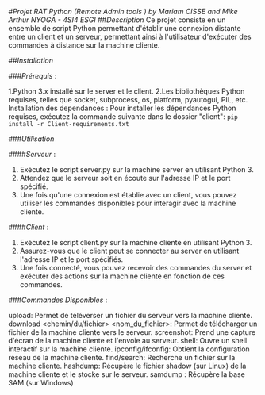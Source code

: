 #*Projet RAT Python (Remote Admin tools ) by Mariam CISSE and Mike Arthur NYOGA - 4SI4 ESGI*
##*Description*
Ce projet consiste en un ensemble de script Python permettant d'établir une connexion distante entre un client et un serveur, permettant ainsi à l'utilisateur d'exécuter des commandes à distance sur la machine cliente.

##*Installation*

###*Prérequis* :
	
1.Python 3.x installé sur le server et le client.
2.Les bibliothèques Python requises, telles que socket, subprocess, os, platform, pyautogui, PIL, etc.
Installation des dependances :
Pour installer les dépendances Python requises, exécutez la commande suivante dans le dossier "client":
		```pip install -r Client-requirements.txt```
		
###*Utilisation*

####*Serveur* :
1. Exécutez le script server.py sur la machine server en utilisant Python 3.
2. Attendez que le serveur soit en écoute sur l'adresse IP et le port spécifié.
3. Une fois qu'une connexion est établie avec un client, vous pouvez utiliser les commandes disponibles pour interagir avec la machine cliente.

####*Client* :
1. Exécutez le script client.py sur la machine cliente en utilisant Python 3.
2. Assurez-vous que le client peut se connecter au server en utilisant l'adresse IP et le port spécifiés.
3. Une fois connecté, vous pouvez recevoir des commandes du server et exécuter des actions sur la machine cliente en fonction de ces commandes.

	
###*Commandes Disponibles* : 

upload: Permet de téléverser un fichier du serveur vers la machine cliente.
download <chemin/du/fichier> <nom_du_fichier>: Permet de télécharger un fichier de la machine cliente vers le serveur.
screenshot: Prend une capture d'écran de la machine cliente et l'envoie au serveur.
shell: Ouvre un shell interactif sur la machine cliente.
ipconfig/ifconfig: Obtient la configuration réseau de la machine cliente.
find/search: Recherche un fichier sur la machine cliente.
hashdump: Récupère le fichier shadow (sur Linux) de la machine cliente et le stocke sur le serveur.
samdump :  Récupère la base SAM (sur Windows) 
